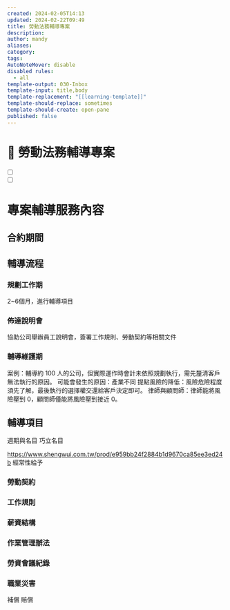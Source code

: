 ```yaml
---
created: 2024-02-05T14:13
updated: 2024-02-22T09:49
title: 勞動法務輔導專案
description: 
author: mandy
aliases: 
category: 
tags: 
AutoNoteMover: disable
disabled rules:
  - all
template-output: 030-Inbox
template-input: title,body
template-replacement: "[[learning-template]]"
template-should-replace: sometimes
template-should-create: open-pane
published: false
---
```

# 🚀 勞動法務輔導專案

- [ ] []()
- [ ] []()

# 專案輔導服務內容
## 合約期間
## 輔導流程
### 規劃工作期
2~6個月，進行輔導項目

### 佈達說明會
協助公司舉辦員工說明會，簽署工作規則、勞動契約等相關文件

### 輔導維護期
案例：輔導約 100 人的公司，但實際運作時會計未依照規劃執行，需先釐清客戶無法執行的原因。
可能會發生的原因：產業不同
提點風險的降低：風險危險程度須先了解，最後執行的選擇權交還給客戶決定即可。
律師與顧問師：律師能將風險壓到 0，顧問師僅能將風險壓到接近 0。
## 輔導項目

週期與名目
巧立名目

https://www.shengwui.com.tw/prod/e959bb24f2884b1d9670ca85ee3ed24b
經常性給予

### 勞動契約

### 工作規則
### 薪資結構
### 作業管理辦法

### 勞資會議紀錄

### 職業災害
補償
賠償